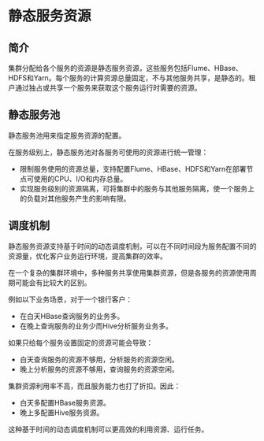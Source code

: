 # 静态服务资源<a name="admin_guide_000018"></a>

## 简介<a name="s08d10c7a1a0049ed9d7ef5a68ce1af8c"></a>

集群分配给各个服务的资源是静态服务资源，这些服务包括Flume、HBase、HDFS和Yarn。每个服务的计算资源总量固定，不与其他服务共享，是静态的。租户通过独占或共享一个服务来获取这个服务运行时需要的资源。

## 静态服务池<a name="s640dc516c8eb467bb55362b2ea2cc036"></a>

静态服务池用来指定服务资源的配置。

在服务级别上，静态服务池对各服务可使用的资源进行统一管理：

-   限制服务使用的资源总量，支持配置Flume、HBase、HDFS和Yarn在部署节点可使用的CPU、I/O和内存总量。
-   实现服务级别的资源隔离，可将集群中的服务与其他服务隔离，使一个服务上的负载对其他服务产生的影响有限。

## 调度机制<a name="se0027ae8c00d466db338b456713d296a"></a>

静态服务资源支持基于时间的动态调度机制，可以在不同时间段为服务配置不同的资源量，优化客户业务运行环境，提高集群的效率。

在一个复杂的集群环境中，多种服务共享使用集群资源，但是各服务的资源使用周期可能会有比较大的区别。

例如以下业务场景，对于一个银行客户：

-   在白天HBase查询服务的业务多。
-   在晚上查询服务的业务少而Hive分析服务业务多。

如果只给每个服务设置固定的资源可能会导致：

-   白天查询服务的资源不够用，分析服务的资源空闲。
-   晚上分析服务的资源不够用，查询服务的资源空闲。

集群资源利用率不高，而且服务能力也打了折扣。因此：

-   白天多配置HBase服务资源。
-   晚上多配置Hive服务资源。

这种基于时间的动态调度机制可以更高效的利用资源、运行任务。


